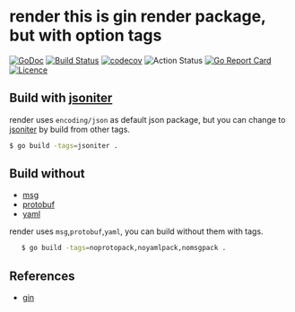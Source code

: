 # render this is gin render package, but with option tags

[![GoDoc](https://godoc.org/github.com/thinkgos/render?status.svg)](https://godoc.org/github.com/thinkgos/render)
[![Build Status](https://www.travis-ci.org/thinkgos/render.svg?branch=master)](https://www.travis-ci.org/thinkgos/render)
[![codecov](https://codecov.io/gh/thinkgos/render/branch/master/graph/badge.svg)](https://codecov.io/gh/thinkgos/render)
![Action Status](https://github.com/thinkgos/render/workflows/Go/badge.svg)
[![Go Report Card](https://goreportcard.com/badge/github.com/thinkgos/render)](https://goreportcard.com/report/github.com/thinkgos/render)
[![Licence](https://img.shields.io/github/license/thinkgos/render)](https://raw.githubusercontent.com/thinkgos/render/master/LICENSE)

## Build with [jsoniter](https://github.com/json-iterator/go)

render uses `encoding/json` as default json package, but you can change to [jsoniter](https://github.com/json-iterator/go) by build from other tags.

```sh
$ go build -tags=jsoniter .
```

## Build without 
- [msg](github.com/ugorji/go)
- [protobuf](github.com/golang/protobuf/proto)
- [yaml](https://github.com/go-yaml/yaml)
   
render uses `msg`,`protobuf`,`yaml`, you can build without them with tags.
   
```sh
   $ go build -tags=noprotopack,noyamlpack,nomsgpack .
```

## References
- [gin](https://github.com/gin-gonic/gin)